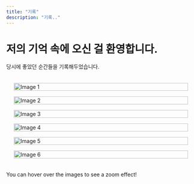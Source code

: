 ```yaml
---
title: "기록"
description: "기록.."
---
```


# 저의 기억 속에 오신 걸 환영합니다.

당시에 좋았던 순간들을 기록해두었습니다.
<style>
  .gallery {
    display: grid;
    grid-template-columns: repeat(auto-fill, minmax(250px, 1fr));
    grid-gap: 15px;
    padding: 20px;
    max-width: 1200px;
    margin: 0 auto;
  }

  .gallery-item {
    overflow: hidden;
  }

  .gallery-item img {
    width: 100%;
    height: 100%;
    object-fit: cover;
    transition: transform 0.3s ease;
  }

  .gallery-item:hover img {
    transform: scale(1.1);
  }
</style>
<div class="gallery">
  <div class="gallery-item">
    <img src="/images/gallery/image1.jpg" alt="Image 1">
  </div>
  <div class="gallery-item">
    <img src="/images/gallery/image2.jpg" alt="Image 2">
  </div>
  <div class="gallery-item">
    <img src="/images/gallery/image3.jpg" alt="Image 3">
  </div>
  <div class="gallery-item">
    <img src="/images/gallery/image4.jpg" alt="Image 4">
  </div>
  <div class="gallery-item">
    <img src="/images/gallery/image5.jpg" alt="Image 5">
  </div>
  <div class="gallery-item">
    <img src="/images/gallery/image6.jpg" alt="Image 6">
  </div>
</div>

You can hover over the images to see a zoom effect!
